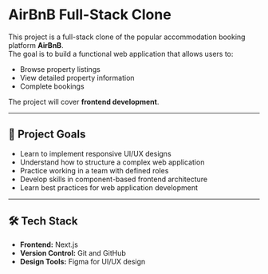 # AirBnB Full-Stack Clone  

This project is a full-stack clone of the popular accommodation booking platform **AirBnB**.  
The goal is to build a functional web application that allows users to:  
- Browse property listings  
- View detailed property information  
- Complete bookings  

The project will cover **frontend development**.

---

## 📌 Project Goals  
- Learn to implement responsive UI/UX designs  
- Understand how to structure a complex web application  
- Practice working in a team with defined roles  
- Develop skills in component-based frontend architecture  
- Learn best practices for web application development  

---

## 🛠️ Tech Stack  
- **Frontend:** Next.js  
- **Version Control:** Git and GitHub  
- **Design Tools:** Figma for UI/UX design  
